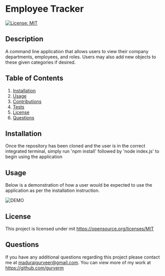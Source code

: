 # Employee Tracker
  [![License: MIT](https://img.shields.io/badge/License-MIT-yellow.svg)](https://opensource.org/licenses/MIT) 

## Description
A command line application that allows users to view their company departments, employees, and roles. Users may also add new objects to these given categories if desired.

## Table of Contents
1. [Installation](#installation)
2. [Usage](#usage)
3. [Contributions](#contributions)
4. [Tests](#tests)
5. [License](#license)
6. [Questions](#questions)

## Installation
Once the repository has been cloned and the user is in the correct integrated terminal, simply run 'npm install' followed by 'node index.js' to begin using the application

## Usage
Below is a demonstration of how a user would be expected to use the application as per the installation instruction.

![DEMO](./images/employee_tracker_gif.gif)

## License
This project is licensed under mit 
https://opensource.org/licenses/MIT

## Questions
If you have any additional questions regarding this project please contact me at maduraigurveer@gmail.com.
You can view more of my work at https://github.com/gurverm